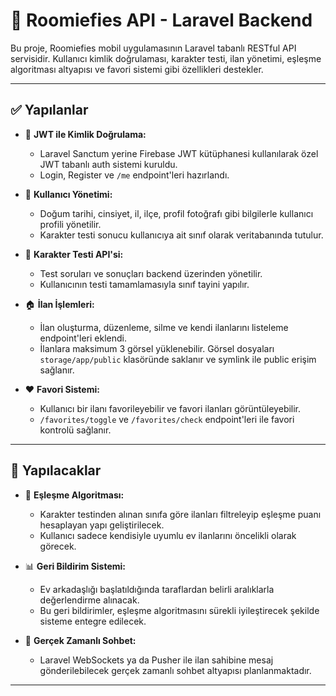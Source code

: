 # 🧠 Roomiefies API - Laravel Backend

Bu proje, Roomiefies mobil uygulamasının Laravel tabanlı RESTful API servisidir. Kullanıcı kimlik doğrulaması, karakter testi, ilan yönetimi, eşleşme algoritması altyapısı ve favori sistemi gibi özellikleri destekler.

---

## ✅ Yapılanlar

- 🔐 **JWT ile Kimlik Doğrulama:**
  - Laravel Sanctum yerine Firebase JWT kütüphanesi kullanılarak özel JWT tabanlı auth sistemi kuruldu.
  - Login, Register ve `/me` endpoint'leri hazırlandı.
  
- 👤 **Kullanıcı Yönetimi:**
  - Doğum tarihi, cinsiyet, il, ilçe, profil fotoğrafı gibi bilgilerle kullanıcı profili yönetilir.
  - Karakter testi sonucu kullanıcıya ait sınıf olarak veritabanında tutulur.

- 🧠 **Karakter Testi API'si:**
  - Test soruları ve sonuçları backend üzerinden yönetilir.
  - Kullanıcının testi tamamlamasıyla sınıf tayini yapılır.

- 🏠 **İlan İşlemleri:**
  - İlan oluşturma, düzenleme, silme ve kendi ilanlarını listeleme endpoint'leri eklendi.
  - İlanlara maksimum 3 görsel yüklenebilir. Görsel dosyaları `storage/app/public` klasöründe saklanır ve symlink ile public erişim sağlanır.

- ❤️ **Favori Sistemi:**
  - Kullanıcı bir ilanı favorileyebilir ve favori ilanları görüntüleyebilir.
  - `/favorites/toggle` ve `/favorites/check` endpoint'leri ile favori kontrolü sağlanır.

---

## 🔧 Yapılacaklar

- 🧬 **Eşleşme Algoritması:**
  - Karakter testinden alınan sınıfa göre ilanları filtreleyip eşleşme puanı hesaplayan yapı geliştirilecek.
  - Kullanıcı sadece kendisiyle uyumlu ev ilanlarını öncelikli olarak görecek.

- 📊 **Geri Bildirim Sistemi:**
  - Ev arkadaşlığı başlatıldığında taraflardan belirli aralıklarla değerlendirme alınacak.
  - Bu geri bildirimler, eşleşme algoritmasını sürekli iyileştirecek şekilde sisteme entegre edilecek.

- 💬 **Gerçek Zamanlı Sohbet:**
  - Laravel WebSockets ya da Pusher ile ilan sahibine mesaj gönderilebilecek gerçek zamanlı sohbet altyapısı planlanmaktadır.

---
